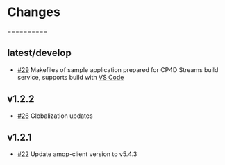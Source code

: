 # Changes
==========

## latest/develop
* [#29](https://github.com/IBMStreams/streamsx.rabbitmq/issues/29) Makefiles of sample application prepared for CP4D Streams build service, supports build with [VS Code](https://marketplace.visualstudio.com/items?itemName=IBM.ibm-streams)

## v1.2.2
* [#26](https://github.com/IBMStreams/streamsx.rabbitmq/issues/26) Globalization updates

## v1.2.1
* [#22](https://github.com/IBMStreams/streamsx.rabbitmq/issues/22) Update amqp-client version to v5.4.3
